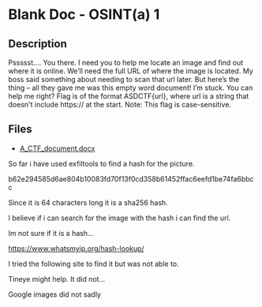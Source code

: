 # Blank Doc - OSINT(a) 1

## Description

Pssssst…. You there. I need you to help me locate an image and find out where it is online. We’ll need the full URL of where the image is located. My boss said something about needing to scan that url later. But here’s the thing – all they gave me was this empty word document! I’m stuck. You can help me right?
Flag is of the format ASDCTF{url}, where url is a string that doesn't include https:// at the start.
Note: This flag is case-sensitive.

## Files

* [A_CTF_document.docx](files/A_CTF_document.docx)

So far i have used exfiltools to find a hash for the picture.

b62e294585d6ae804b10083fd70f13f0cd358b61452ffac6eefd1be74fa6bbcc

Since it is 64 characters long it is a sha256 hash.

I believe if i can search for the image with the hash i can find the url.

Im not sure if it is a hash...

https://www.whatsmyip.org/hash-lookup/

I tried the following site to find it but was not able to.


Tineye might help. It did not...

Google images did not sadly



